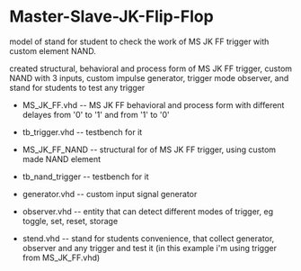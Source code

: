 # Master-Slave-JK-Flip-Flop

model of stand for student to check the work of MS JK FF trigger with custom element NAND.

created structural, behavioral and process form of MS JK FF trigger, custom NAND with 3 inputs, custom impulse generator, trigger mode observer, and stand for students to test any trigger

* MS_JK_FF.vhd -- MS JK FF behavioral and process form with different delayes from '0' to '1' and from '1' to '0'
* tb_trigger.vhd -- testbench for it

* MS_JK_FF_NAND -- structural for of MS JK FF trigger, using custom made NAND element
* tb_nand_trigger -- testbench for it

* generator.vhd -- custom input signal generator
* observer.vhd -- entity that can detect different modes of trigger, eg toggle, set, reset, storage
* stend.vhd -- stand for students convenience, that collect generator, observer and any trigger and test it (in this example i'm using trigger from MS_JK_FF.vhd) 
